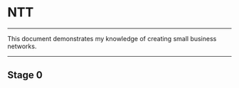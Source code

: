 # NTT
---

This document demonstrates my knowledge of creating small business networks.

---

## Stage 0

